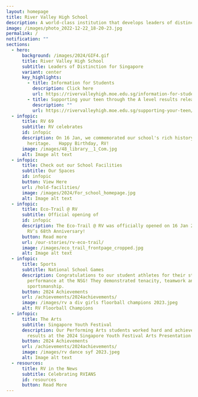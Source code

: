 ```yaml
---
layout: homepage
title: River Valley High School
description: A world-class institution that develops leaders of distinction for Singapore
image: /images/photo_2022-12-22_18-20-23.jpg
permalink: /
notification: ""
sections:
  - hero:
      background: /images/2024/GIF4.gif
      title: River Valley High School
      subtitle: Leaders of Distinction for Singapore
      variant: center
      key_highlights:
        - title: Information for Students
          description: Click here
          url: https://rivervalleyhigh.moe.edu.sg/information-for-students/
        - title: Supporting your teen through the A level results release
          description: ""
          url: https://rivervalleyhigh.moe.edu.sg/supporting-your-teen/
  - infopic:
      title: RV 69
      subtitle: RV celebrates
      id: infopic
      description: On 16 Jan, we commemorated our school's rich history and
        heritage.   Happy Birthday, RV!
      image: /images/48_library__1_Com.jpg
      alt: Image alt text
  - infopic:
      title: Check out our School Facilities
      subtitle: Our Spaces
      id: infopic
      button: View Here
      url: /hold-facilities/
      image: /images/2024/For_school_homepage.jpg
      alt: Image alt text
  - infopic:
      title: Eco-Trail @ RV
      subtitle: Official opening of
      id: infopic
      description: The Eco-Trail @ RV was officially opened on 16 Jan 2024 during our
        RV’s 68th Anniversary!
      button: Read more
      url: /our-stories/rv-eco-trail/
      image: /images/eco_trail_frontpage_cropped.jpg
      alt: Image alt text
  - infopic:
      title: Sports
      subtitle: National School Games
      description: Congratulations to our student athletes for their stellar
        performance at the NSG! They demonstrated tenacity, teamwork and great
        sportsmanship.
      button: 2024 Achievements
      url: /achievements/2024achievements/
      image: /images/rv a div girls floorball champions 2023.jpeg
      alt: RV Floorball Champions
  - infopic:
      title: The Arts
      subtitle: Singapore Youth Festival
      description: Our Performing Arts students worked hard and achieved commendable
        results at the 2024 Singapore Youth Festival Arts Presentation!
      button: 2024 Achievements
      url: /achievements/2024achievements/
      image: /images/rv dance syf 2023.jpeg
      alt: Image alt text
  - resources:
      title: RV in the News
      subtitle: Celebrating RVIANS
      id: resources
      button: Read More
---
```

